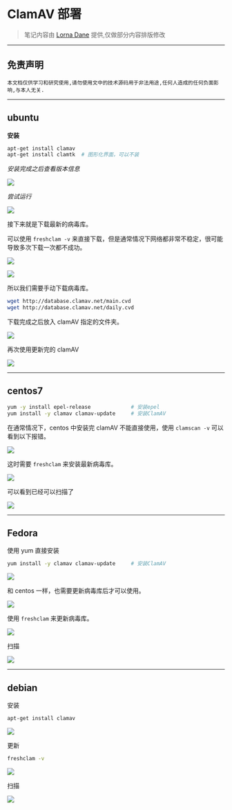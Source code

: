 # ClamAV 部署

> 笔记内容由 [Lorna Dane](https://github.com/tonyscy) 提供,仅做部分内容排版修改

---

## 免责声明

`本文档仅供学习和研究使用,请勿使用文中的技术源码用于非法用途,任何人造成的任何负面影响,与本人无关.`

---

## ubuntu

**安装**

```bash
apt-get install clamav
apt-get install clamtk  # 图形化界面，可以不装
```

*安装完成之后查看版本信息*

![](../../../../assets/img/Security/BlueTeam/实验/ClamAV部署/1.png)

*尝试运行*

![](../../../../assets/img/Security/BlueTeam/实验/ClamAV部署/2.png)

接下来就是下载最新的病毒库。

可以使用 `freshclam -v` 来直接下载，但是通常情况下网络都非常不稳定，很可能导致多次下载一次都不成功。

![](../../../../assets/img/Security/BlueTeam/实验/ClamAV部署/3.png)

![](../../../../assets/img/Security/BlueTeam/实验/ClamAV部署/6.png)

所以我们需要手动下载病毒库。

```bash
wget http://database.clamav.net/main.cvd
wget http://database.clamav.net/daily.cvd
```

下载完成之后放入 clamAV 指定的文件夹。

![](../../../../assets/img/Security/BlueTeam/实验/ClamAV部署/4.png)

再次使用更新完的 clamAV

![](../../../../assets/img/Security/BlueTeam/实验/ClamAV部署/5.png)

---

## centos7

```bash
yum -y install epel-release             # 安装epel
yum install -y clamav clamav-update     # 安装ClamAV
```

在通常情况下，centos 中安装完 clamAV 不能直接使用，使用 `clamscan -v` 可以看到以下报错。

![](../../../../assets/img/Security/BlueTeam/实验/ClamAV部署/7.png)

这时需要 `freshclam` 来安装最新病毒库。

![](../../../../assets/img/Security/BlueTeam/实验/ClamAV部署/8.png)

可以看到已经可以扫描了

![](../../../../assets/img/Security/BlueTeam/实验/ClamAV部署/9.png)

---

## Fedora

使用 yum 直接安装

```bash
yum install -y clamav clamav-update     # 安装ClamAV
```

![](../../../../assets/img/Security/BlueTeam/实验/ClamAV部署/10.png)

和 centos 一样，也需要更新病毒库后才可以使用。

![](../../../../assets/img/Security/BlueTeam/实验/ClamAV部署/11.png)

使用 `freshclam` 来更新病毒库。

![](../../../../assets/img/Security/BlueTeam/实验/ClamAV部署/12.png)

扫描

![](../../../../assets/img/Security/BlueTeam/实验/ClamAV部署/13.png)

---

## debian

安装

```bash
apt-get install clamav
```

![](../../../../assets/img/Security/BlueTeam/实验/ClamAV部署/14.png)

更新

```bash
freshclam -v
```

![](../../../../assets/img/Security/BlueTeam/实验/ClamAV部署/15.png)

扫描

![](../../../../assets/img/Security/BlueTeam/实验/ClamAV部署/16.png)
